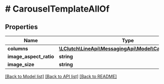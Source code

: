 # # CarouselTemplateAllOf

## Properties

Name | Type | Description | Notes
------------ | ------------- | ------------- | -------------
**columns** | [**\LClutch\LineApi\MessagingApi\Model\CarouselColumn[]**](CarouselColumn.md) |  | [optional]
**image_aspect_ratio** | **string** |  | [optional]
**image_size** | **string** |  | [optional]

[[Back to Model list]](../../README.md#models) [[Back to API list]](../../README.md#endpoints) [[Back to README]](../../README.md)

